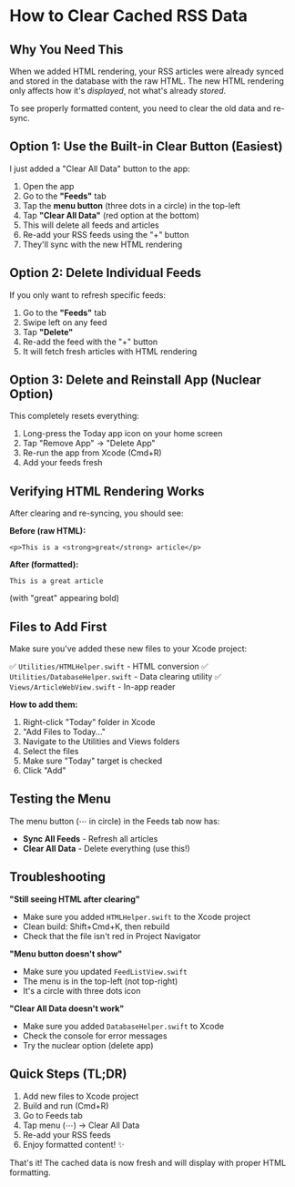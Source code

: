 # How to Clear Cached RSS Data

## Why You Need This

When we added HTML rendering, your RSS articles were already synced and stored in the database with the raw HTML. The new HTML rendering only affects how it's *displayed*, not what's already *stored*.

To see properly formatted content, you need to clear the old data and re-sync.

## Option 1: Use the Built-in Clear Button (Easiest)

I just added a "Clear All Data" button to the app:

1. Open the app
2. Go to the **"Feeds"** tab
3. Tap the **menu button** (three dots in a circle) in the top-left
4. Tap **"Clear All Data"** (red option at the bottom)
5. This will delete all feeds and articles
6. Re-add your RSS feeds using the "+" button
7. They'll sync with the new HTML rendering

## Option 2: Delete Individual Feeds

If you only want to refresh specific feeds:

1. Go to the **"Feeds"** tab
2. Swipe left on any feed
3. Tap **"Delete"**
4. Re-add the feed with the "+" button
5. It will fetch fresh articles with HTML rendering

## Option 3: Delete and Reinstall App (Nuclear Option)

This completely resets everything:

1. Long-press the Today app icon on your home screen
2. Tap "Remove App" → "Delete App"
3. Re-run the app from Xcode (Cmd+R)
4. Add your feeds fresh

## Verifying HTML Rendering Works

After clearing and re-syncing, you should see:

**Before (raw HTML):**
```
<p>This is a <strong>great</strong> article</p>
```

**After (formatted):**
```
This is a great article
```
(with "great" appearing bold)

## Files to Add First

Make sure you've added these new files to your Xcode project:

✅ `Utilities/HTMLHelper.swift` - HTML conversion
✅ `Utilities/DatabaseHelper.swift` - Data clearing utility
✅ `Views/ArticleWebView.swift` - In-app reader

**How to add them:**
1. Right-click "Today" folder in Xcode
2. "Add Files to Today..."
3. Navigate to the Utilities and Views folders
4. Select the files
5. Make sure "Today" target is checked
6. Click "Add"

## Testing the Menu

The menu button (⋯ in circle) in the Feeds tab now has:
- **Sync All Feeds** - Refresh all articles
- **Clear All Data** - Delete everything (use this!)

## Troubleshooting

**"Still seeing HTML after clearing"**
- Make sure you added `HTMLHelper.swift` to the Xcode project
- Clean build: Shift+Cmd+K, then rebuild
- Check that the file isn't red in Project Navigator

**"Menu button doesn't show"**
- Make sure you updated `FeedListView.swift`
- The menu is in the top-left (not top-right)
- It's a circle with three dots icon

**"Clear All Data doesn't work"**
- Make sure you added `DatabaseHelper.swift` to Xcode
- Check the console for error messages
- Try the nuclear option (delete app)

## Quick Steps (TL;DR)

1. Add new files to Xcode project
2. Build and run (Cmd+R)
3. Go to Feeds tab
4. Tap menu (⋯) → Clear All Data
5. Re-add your RSS feeds
6. Enjoy formatted content! ✨

That's it! The cached data is now fresh and will display with proper HTML formatting.
